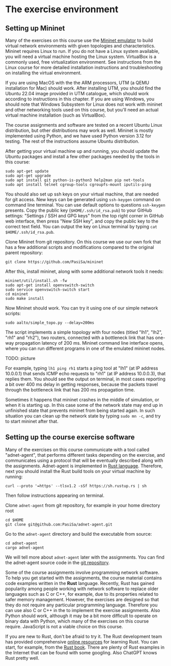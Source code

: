 # The exercise environment

## Setting up Mininet

Many of the exercises on this course use the [Mininet
emulator](https://mininet.org/) to build virtual network environments with given
topologies and characteristics. Mininet requires Linux to run. If you do not
have a Linux system available, you will need a virtual machine hosting the Linux
system. VirtualBox is a commonly used, free virtualization environment. See
instructions from the Linux course for more detailed installation instructions
and troubleshooting on installing the virtual environment.

If you are using MacOS with the the ARM processors, UTM (a QEMU installation for
Mac) should work. After installing UTM, you should find the Ubuntu 22.04 image
provided in UTM catalogue, which should work according to instructions in this
chapter. If you are using Windows, you should note that Windows Subsystem for
Linux does not work with mininet and other networking tools used on this course,
but you'll need an actual virtual machine installation (such as VirtualBox).

The course assignments and software are tested on a recent Ubuntu Linux
distribution, but other distributions may work as well. Mininet is mostly
implemented using Python, and we have used Python version 3.12 for testing. The
rest of the instructions assume Ubuntu distribution.

After getting your virtual machine up and running, you should update the Ubuntu
packages and install a few other packages needed by the tools in this course:

    sudo apt-get update
    sudo apt-get upgrade
    sudo apt install git python-is-python3 help2man pip net-tools
    sudo apt install telnet cgroup-tools cgroupfs-mount iputils-ping

You should also set up ssh keys on your virtual machine, that are needed
for git access. New keys can be generated using `ssh-keygen` command on command
line terminal. You can use default options to questions `ssh-keygen` presents.
Copy the public key (`$HOME/.ssh/id_rsa.pub`) to your GitHub settings: "Settings
/ SSH and GPG keys" from the top right corner in GitHub web interface, then
press "New SSH key", and copy the public key to the correct text field. You can
output the key on Linux terminal by typing `cat $HOME/.ssh/id_rsa.pub`.

Clone Mininet from git repository. On this course we use our own fork that has a
few additional scripts and modifications compared to the original parent
repository:

    git clone https://github.com/PasiSa/mininet

After this, install mininet, along with some additional network tools it needs:

    mininet/util/install.sh -fw
    sudo apt-get install openvswitch-switch
    sudo service openvswitch-switch start
    cd mininet
    sudo make install

Now Mininet should work. You can try it using one of our simple network
scripts:

    sudo aalto/simple_topo.py --delay=200ms

The script implements a simple topology with four nodes (titled "lh1", "lh2",
"rh1" and "rh2"), two routers, connected with a bottleneck link that has one-way
propagation latency of 200 ms. Mininet command line interface opens, where you
can run different programs in one of the emulated mininet nodes.

TODO: picture

For example, typing `lh1 ping rh1` starts a ping tool at "lh1" (at IP address
10.0.0.1) that sends ICMP echo requests to "rh1" (at IP address 10.0.0.3), that
replies them. You should see the output on terminal, in most cases reporting a
bit over 400 ms delay in getting responses, because the packets travel through
the bottleneck link that has 200 ms propagation time.

Sometimes it happens that mininet crashes in the middle of simulation, or when
it is starting up. In this case some of the network state may end up in
unfinished state that prevents mininet from being started again. In such
situation you can clean up the network state by typing `sudo mn -c`, and try to
start mininet after that.

## Setting up the course exercise software

Many of the exercises on this course communicate with a tool called
"adnet-agent", that performs different tasks depending on the exercise, and
communicates using a protocol that will be eventually described along with the
assignments. Adnet-agent is implemented in [Rust
language](https://www.rust-lang.org/). Therefore, next you should install the
Rust build tools on your virtual machine by running:

    curl --proto '=https' --tlsv1.2 -sSf https://sh.rustup.rs | sh

Then follow instructions appearing on terminal.

Clone `adnet-agent` from git repository, for example in your home directory root

    cd $HOME
    git clone git@github.com:PasiSa/adnet-agent.git

Go to the `adnet-agent` directory and build the executable from source:

    cd adnet-agent
    cargo adnet-agent

We will tell more about `adnet-agent` later with the assignments. You can find
the adnet-agent source code in the [git
repository](https://github.com/PasiSa/adnet-agent).

Some of the course assignments involve programming network software. To help you
get started with the assignments, the course material contains code examples
written in the **Rust** language. Recently, Rust has gained popularity among
people working with network software to replace older languages such as C or
C++, for example, due to its properties related to safer memory management.
However, the exercises are designed so that they do not require any particular
programming language. Therefore you can use also C or C++ in the to implement
the exercise assignments. Also Python should work, although it may be a bit more
difficult to operate on binary data with Python, which many of the exercises on
this course require. JavaScript is not a viable choice on this course.

If you are new to Rust, don't be afraid to try it. The Rust development team has
provided comprehensive [online resources](https://www.rust-lang.org/learn) for
learning Rust. You can start, for example, from the [Rust
book](https://doc.rust-lang.org/book/). There are plenty of Rust examples in the
Internet that can be found with some googling. Also ChatGPT knows Rust pretty
well.
